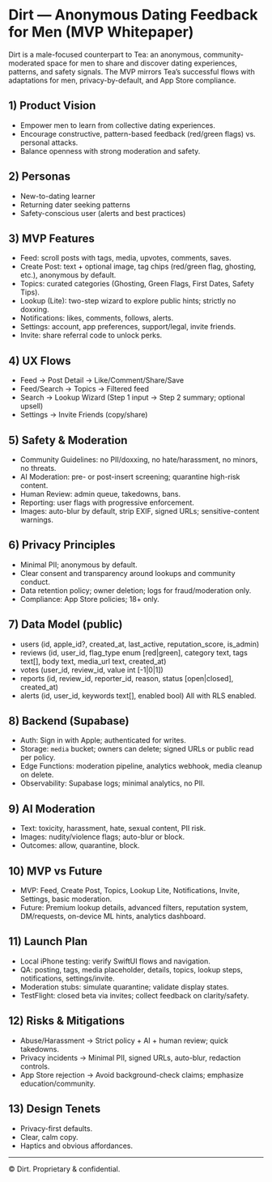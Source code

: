 # Dirt — Anonymous Dating Feedback for Men (MVP Whitepaper)

Dirt is a male-focused counterpart to Tea: an anonymous, community-moderated space for men to share and discover dating experiences, patterns, and safety signals. The MVP mirrors Tea’s successful flows with adaptations for men, privacy-by-default, and App Store compliance.

## 1) Product Vision
- Empower men to learn from collective dating experiences.
- Encourage constructive, pattern-based feedback (red/green flags) vs. personal attacks.
- Balance openness with strong moderation and safety.

## 2) Personas
- New-to-dating learner
- Returning dater seeking patterns
- Safety-conscious user (alerts and best practices)

## 3) MVP Features
- Feed: scroll posts with tags, media, upvotes, comments, saves.
- Create Post: text + optional image, tag chips (red/green flag, ghosting, etc.), anonymous by default.
- Topics: curated categories (Ghosting, Green Flags, First Dates, Safety Tips).
- Lookup (Lite): two-step wizard to explore public hints; strictly no doxxing.
- Notifications: likes, comments, follows, alerts.
- Settings: account, app preferences, support/legal, invite friends.
- Invite: share referral code to unlock perks.

## 4) UX Flows
- Feed → Post Detail → Like/Comment/Share/Save
- Feed/Search → Topics → Filtered feed
- Search → Lookup Wizard (Step 1 input → Step 2 summary; optional upsell)
- Settings → Invite Friends (copy/share)

## 5) Safety & Moderation
- Community Guidelines: no PII/doxxing, no hate/harassment, no minors, no threats.
- AI Moderation: pre- or post-insert screening; quarantine high-risk content.
- Human Review: admin queue, takedowns, bans.
- Reporting: user flags with progressive enforcement.
- Images: auto-blur by default, strip EXIF, signed URLs; sensitive-content warnings.

## 6) Privacy Principles
- Minimal PII; anonymous by default.
- Clear consent and transparency around lookups and community conduct.
- Data retention policy; owner deletion; logs for fraud/moderation only.
- Compliance: App Store policies; 18+ only.

## 7) Data Model (public)
- users (id, apple_id?, created_at, last_active, reputation_score, is_admin)
- reviews (id, user_id, flag_type enum [red|green], category text, tags text[], body text, media_url text, created_at)
- votes (user_id, review_id, value int [-1|0|1])
- reports (id, review_id, reporter_id, reason, status [open|closed], created_at)
- alerts (id, user_id, keywords text[], enabled bool)
All with RLS enabled.

## 8) Backend (Supabase)
- Auth: Sign in with Apple; authenticated for writes.
- Storage: `media` bucket; owners can delete; signed URLs or public read per policy.
- Edge Functions: moderation pipeline, analytics webhook, media cleanup on delete.
- Observability: Supabase logs; minimal analytics, no PII.

## 9) AI Moderation
- Text: toxicity, harassment, hate, sexual content, PII risk.
- Images: nudity/violence flags; auto-blur or block.
- Outcomes: allow, quarantine, block.

## 10) MVP vs Future
- MVP: Feed, Create Post, Topics, Lookup Lite, Notifications, Invite, Settings, basic moderation.
- Future: Premium lookup details, advanced filters, reputation system, DM/requests, on-device ML hints, analytics dashboard.

## 11) Launch Plan
- Local iPhone testing: verify SwiftUI flows and navigation.
- QA: posting, tags, media placeholder, details, topics, lookup steps, notifications, settings/invite.
- Moderation stubs: simulate quarantine; validate display states.
- TestFlight: closed beta via invites; collect feedback on clarity/safety.

## 12) Risks & Mitigations
- Abuse/Harassment → Strict policy + AI + human review; quick takedowns.
- Privacy incidents → Minimal PII, signed URLs, auto-blur, redaction controls.
- App Store rejection → Avoid background-check claims; emphasize education/community.

## 13) Design Tenets
- Privacy-first defaults.
- Clear, calm copy.
- Haptics and obvious affordances.

---
© Dirt. Proprietary & confidential.
